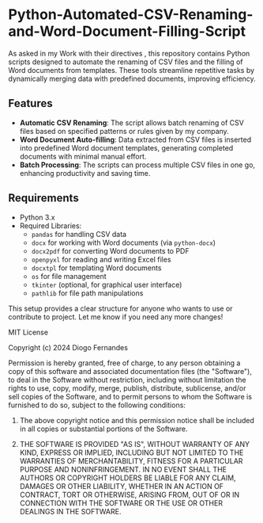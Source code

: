# Python-Automated-CSV-Renaming-and-Word-Document-Filling-Script
As asked in my Work with their directives , this repository contains Python scripts designed to automate the renaming of CSV files and the filling of Word documents from templates. These tools streamline repetitive tasks by dynamically merging data with predefined documents, improving efficiency.

## Features
- **Automatic CSV Renaming**: The script allows batch renaming of CSV files based on specified patterns or rules given by my company.
- **Word Document Auto-filling**: Data extracted from CSV files is inserted into predefined Word document templates, generating completed documents with minimal manual effort.
- **Batch Processing**: The scripts can process multiple CSV files in one go, enhancing productivity and saving time.

## Requirements
- Python 3.x
- Required Libraries: 
  - `pandas` for handling CSV data
  - `docx` for working with Word documents (via `python-docx`)
  - `docx2pdf` for converting Word documents to PDF
  - `openpyxl` for reading and writing Excel files
  - `docxtpl` for templating Word documents
  - `os` for file management
  - `tkinter` (optional, for graphical user interface)
  - `pathlib` for file path manipulations


This setup provides a clear structure for anyone who wants to use or contribute to project. Let me know if you need any more changes!



MIT License

Copyright (c) 2024 Diogo Fernandes

Permission is hereby granted, free of charge, to any person obtaining a copy
of this software and associated documentation files (the "Software"), to deal
in the Software without restriction, including without limitation the rights
to use, copy, modify, merge, publish, distribute, sublicense, and/or sell
copies of the Software, and to permit persons to whom the Software is
furnished to do so, subject to the following conditions:

1. The above copyright notice and this permission notice shall be included in
   all copies or substantial portions of the Software.

2. THE SOFTWARE IS PROVIDED "AS IS", WITHOUT WARRANTY OF ANY KIND, EXPRESS OR
   IMPLIED, INCLUDING BUT NOT LIMITED TO THE WARRANTIES OF MERCHANTABILITY,
   FITNESS FOR A PARTICULAR PURPOSE AND NONINFRINGEMENT. IN NO EVENT SHALL THE
   AUTHORS OR COPYRIGHT HOLDERS BE LIABLE FOR ANY CLAIM, DAMAGES OR OTHER
   LIABILITY, WHETHER IN AN ACTION OF CONTRACT, TORT OR OTHERWISE, ARISING FROM,
   OUT OF OR IN CONNECTION WITH THE SOFTWARE OR THE USE OR OTHER DEALINGS IN THE
   SOFTWARE.

